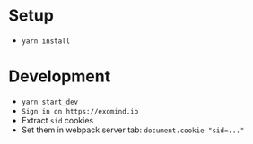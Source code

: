 
# Setup
* `yarn install`

# Development
* `yarn start_dev`
* `Sign in on https://exomind.io`
* Extract `sid` cookies 
* Set them in webpack server tab:  `document.cookie "sid=..."`

